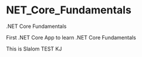 # NET_Core_Fundamentals
.NET Core Fundamentals

First .NET Core App to learn .NET Core Fundamentals

This is Slalom TEST KJ

